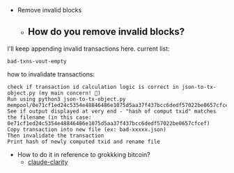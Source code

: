 - Remove invalid blocks
  - How do you remove invalid blocks?
    - 




I'll keep appending invalid transactions here. current list:

    bad-txns-vout-empty

how to invalidate transactions:

    check if transaction id calculation logic is correct in json-to-tx-object.py (my main concern! 🚩)
    Run using python3 json-to-tx-object.py mempool/0e71cf1ed24c5354e48846486e1075d5aa37f437bcc6dedf57022be0657cfcef.json
    See if output displayed at very end - "hash of comput txid" matches the filename (in this case: 0e71cf1ed24c5354e48846486e1075d5aa37f437bcc6dedf57022be0657cfcef)
    Copy transaction into new file (ex: bad-xxxxx.json)
    Then invalidate the transaction
    Print hash of newly computed txid and rename file


- How to do it in reference to grokkking bitcoin?
  - [claude-clarity](calude-clarity.md)

